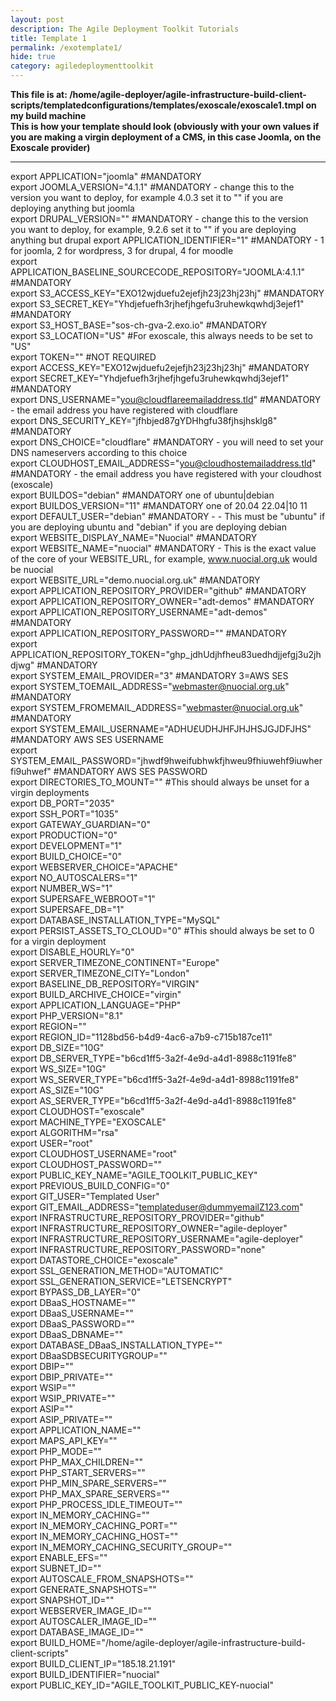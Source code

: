 ```yaml
---
layout: post
description: The Agile Deployment Toolkit Tutorials
title: Template 1
permalink: /exotemplate1/
hide: true
category: agiledeploymenttoolkit
---
```


**This file is at: /home/agile-deployer/agile-infrastructure-build-client-scripts/templatedconfigurations/templates/exoscale/exoscale1.tmpl on my build machine**  
**This is how your template should look (obviously with your own values if you are making a virgin deployment of a CMS, in this case Joomla, on the Exoscale provider)**  

-----------------------

export APPLICATION="joomla"  #MANDATORY  
export JOOMLA_VERSION="4.1.1" #MANDATORY - change this to the version you want to deploy, for example 4.0.3 set it to "" if you are deploying anything but joomla  
export DRUPAL_VERSION=""  #MANDATORY - change this to the version you want to deploy, for example, 9.2.6 set it to "" if you are deploying anything but drupal
export APPLICATION_IDENTIFIER="1" #MANDATORY - 1 for joomla, 2 for wordpress, 3 for drupal, 4 for moodle  
export APPLICATION_BASELINE_SOURCECODE_REPOSITORY="JOOMLA:4.1.1" #MANDATORY  
export S3_ACCESS_KEY="EXO12wjduefu2ejefjh23j23hj23hj"  #MANDATORY  
export S3_SECRET_KEY="Yhdjefuefh3rjhefjhgefu3ruhewkqwhdj3ejef1"  #MANDATORY  
export S3_HOST_BASE="sos-ch-gva-2.exo.io" #MANDATORY  
export S3_LOCATION="US" #For exoscale, this always needs to be set to "US"  
export TOKEN="" #NOT REQUIRED  
export ACCESS_KEY="EXO12wjduefu2ejefjh23j23hj23hj"  #MANDATORY  
export SECRET_KEY="Yhdjefuefh3rjhefjhgefu3ruhewkqwhdj3ejef1"  #MANDATORY  
export DNS_USERNAME="you@cloudflareemailaddress.tld"  #MANDATORY - the email address you have registered with cloudflare  
export DNS_SECURITY_KEY="jfhbjed87gYDHhgfu38fjhsjhsklg8"   #MANDATORY  
export DNS_CHOICE="cloudflare" #MANDATORY - you will need to set your DNS nameservers according to this choice  
export CLOUDHOST_EMAIL_ADDRESS="you@cloudhostemailaddress.tld" #MANDATORY - the email address you have registered with your cloudhost (exoscale)  
export BUILDOS="debian" #MANDATORY one of ubuntu|debian  
export BUILDOS_VERSION="11" #MANDATORY one of 20.04 22.04|10 11  
export DEFAULT_USER="debian" #MANDATORY - - This must be "ubuntu" if you are deploying ubuntu and "debian" if you are deploying debian  
export WEBSITE_DISPLAY_NAME="Nuocial" #MANDATORY  
export WEBSITE_NAME="nuocial" #MANDATORY - This is the exact value of the core of your WEBSITE_URL, for example, www.nuocial.org.uk would be nuocial  
export WEBSITE_URL="demo.nuocial.org.uk"  #MANDATORY  
export APPLICATION_REPOSITORY_PROVIDER="github" #MANDATORY  
export APPLICATION_REPOSITORY_OWNER="adt-demos" #MANDATORY  
export APPLICATION_REPOSITORY_USERNAME="adt-demos" #MANDATORY  
export APPLICATION_REPOSITORY_PASSWORD="" #MANDATORY  
export APPLICATION_REPOSITORY_TOKEN="ghp_jdhUdjhfheu83uedhdjjefgj3u2jhdjwg" #MANDATORY  
export SYSTEM_EMAIL_PROVIDER="3" #MANDATORY   3=AWS SES  
export SYSTEM_TOEMAIL_ADDRESS="webmaster@nuocial.org.uk" #MANDATORY  
export SYSTEM_FROMEMAIL_ADDRESS="webmaster@nuocial.org.uk" #MANDATORY  
export SYSTEM_EMAIL_USERNAME="ADHU£UDHJHFJHJHSJGJDFJHS" #MANDATORY  AWS SES USERNAME  
export SYSTEM_EMAIL_PASSWORD="jhwdf9hweifubhwkfjhweu9fhiuwehf9iuwherfi9uhwef" #MANDATORY  AWS SES PASSWORD   
export DIRECTORIES_TO_MOUNT="" #This should always be unset for a virgin deployments  
export DB_PORT="2035"  
export SSH_PORT="1035"  
export GATEWAY_GUARDIAN="0"  
export PRODUCTION="0"  
export DEVELOPMENT="1"  
export BUILD_CHOICE="0"  
export WEBSERVER_CHOICE="APACHE"  
export NO_AUTOSCALERS="1"  
export NUMBER_WS="1"  
export SUPERSAFE_WEBROOT="1"  
export SUPERSAFE_DB="1"  
export DATABASE_INSTALLATION_TYPE="MySQL"  
export PERSIST_ASSETS_TO_CLOUD="0" #This should always be set to 0 for a virgin deployment  
export DISABLE_HOURLY="0"  
export SERVER_TIMEZONE_CONTINENT="Europe"  
export SERVER_TIMEZONE_CITY="London"  
export BASELINE_DB_REPOSITORY="VIRGIN"  
export BUILD_ARCHIVE_CHOICE="virgin"  
export APPLICATION_LANGUAGE="PHP"  
export PHP_VERSION="8.1"  
export REGION=""  
export REGION_ID="1128bd56-b4d9-4ac6-a7b9-c715b187ce11"  
export DB_SIZE="10G"  
export DB_SERVER_TYPE="b6cd1ff5-3a2f-4e9d-a4d1-8988c1191fe8"  
export WS_SIZE="10G"  
export WS_SERVER_TYPE="b6cd1ff5-3a2f-4e9d-a4d1-8988c1191fe8"  
export AS_SIZE="10G"  
export AS_SERVER_TYPE="b6cd1ff5-3a2f-4e9d-a4d1-8988c1191fe8"  
export CLOUDHOST="exoscale"  
export MACHINE_TYPE="EXOSCALE"  
export ALGORITHM="rsa"  
export USER="root"  
export CLOUDHOST_USERNAME="root"  
export CLOUDHOST_PASSWORD=""  
export PUBLIC_KEY_NAME="AGILE_TOOLKIT_PUBLIC_KEY"  
export PREVIOUS_BUILD_CONFIG="0"  
export GIT_USER="Templated User"  
export GIT_EMAIL_ADDRESS="templateduser@dummyemailZ123.com"  
export INFRASTRUCTURE_REPOSITORY_PROVIDER="github"  
export INFRASTRUCTURE_REPOSITORY_OWNER="agile-deployer"  
export INFRASTRUCTURE_REPOSITORY_USERNAME="agile-deployer"  
export INFRASTRUCTURE_REPOSITORY_PASSWORD="none"  
export DATASTORE_CHOICE="exoscale"  
export SSL_GENERATION_METHOD="AUTOMATIC"  
export SSL_GENERATION_SERVICE="LETSENCRYPT"  
export BYPASS_DB_LAYER="0"  
export DBaaS_HOSTNAME=""  
export DBaaS_USERNAME=""  
export DBaaS_PASSWORD=""  
export DBaaS_DBNAME=""  
export DATABASE_DBaaS_INSTALLATION_TYPE=""  
export DBaaSDBSECURITYGROUP=""  
export DBIP=""  
export DBIP_PRIVATE=""  
export WSIP=""  
export WSIP_PRIVATE=""  
export ASIP=""  
export ASIP_PRIVATE=""  
export APPLICATION_NAME=""  
export MAPS_API_KEY=""  
export PHP_MODE=""  
export PHP_MAX_CHILDREN=""  
export PHP_START_SERVERS=""  
export PHP_MIN_SPARE_SERVERS=""  
export PHP_MAX_SPARE_SERVERS=""  
export PHP_PROCESS_IDLE_TIMEOUT=""  
export IN_MEMORY_CACHING=""  
export IN_MEMORY_CACHING_PORT=""  
export IN_MEMORY_CACHING_HOST=""  
export IN_MEMORY_CACHING_SECURITY_GROUP=""  
export ENABLE_EFS=""  
export SUBNET_ID=""  
export AUTOSCALE_FROM_SNAPSHOTS=""  
export GENERATE_SNAPSHOTS=""  
export SNAPSHOT_ID=""  
export WEBSERVER_IMAGE_ID=""  
export AUTOSCALER_IMAGE_ID=""  
export DATABASE_IMAGE_ID=""  
export BUILD_HOME="/home/agile-deployer/agile-infrastructure-build-client-scripts"  
export BUILD_CLIENT_IP="185.18.21.191"  
export BUILD_IDENTIFIER="nuocial"  
export PUBLIC_KEY_ID="AGILE_TOOLKIT_PUBLIC_KEY-nuocial"  
